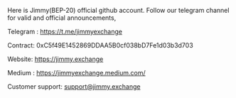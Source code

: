 Here is Jimmy(BEP-20) official github account. Follow our telegram channel for valid and official announcements,

Telegram : https://t.me/jimmyexchange

Contract: 0xC5f49E1452869DDAA5B0cf038bD7Fe1d03b3d703

Website: https://jimmy.exchange

Medium : https://jimmyexchange.medium.com/

Customer support: support@jimmy.exchange
